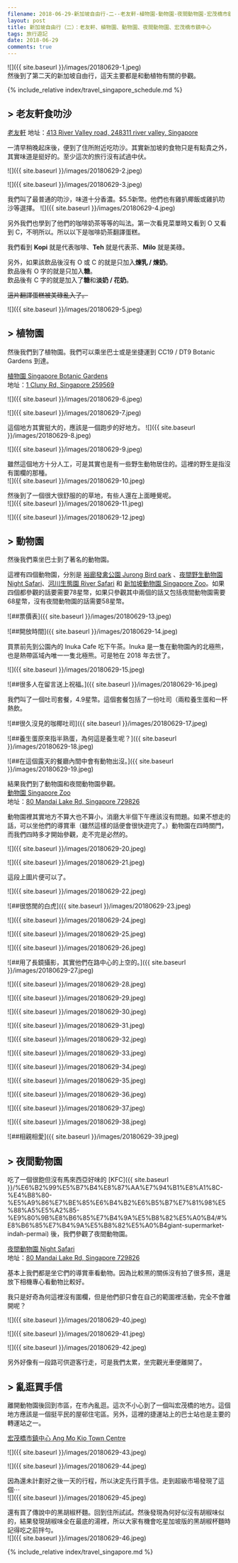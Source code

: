 ```yaml
---
filename: 2018-06-29-新加坡自由行-二--老友軒-植物園-動物園-夜間動物園-宏茂橋市鎮中心.md
layout: post
title: 新加坡自由行（二）：老友軒、植物園、動物園、夜間動物園、宏茂橋市鎮中心
tags: 旅行遊記
date: 2018-06-29
comments: true
---
```


![]({{ site.baseurl }}/images/20180629-1.jpeg)  
然後到了第二天的新加坡自由行，這天主要都是和動植物有關的參觀。

{% include_relative index/travel_singapore_schedule.md %}

## \> 老友軒食叻沙
[老友軒](https://www.facebook.com/laoyouxuan.sg/)
地址：[413 River Valley road, 248311 river valley, Singapore](https://www.google.com.hk/maps?oe=UTF-8&hl=en-hk&client=safari&um=1&ie=UTF-8&fb=1&gl=hk&entry=s&sa=X&ll=1.2953077,103.8297771&z=13&ftid=0x31da19845ba26cab:0xd281b588481418ba&q=413+River+Valley+Rd,+Singapore+248311&gmm=CgIgAQ%3D%3D&ved=0ahUKEwiS2Lrj3svbAhWHEqYKHawzDF0Q8gEIIjAA)

一清早稍晚起床後，便到了住所附近吃叻沙。其實新加坡的食物只是有點貴之外，其實味道是挺好的。至少這次的旅行沒有試過中伏。

![]({{ site.baseurl }}/images/20180629-2.jpeg)

![]({{ site.baseurl }}/images/20180629-3.jpeg)

我們叫了最普通的叻沙，味道十分香濃。$5.5新幣。他們也有雞扒椰飯或雞扒叻沙等選擇。
![]({{ site.baseurl }}/images/20180629-4.jpeg)

另外我們也學到了他們的咖啡奶茶等等的叫法。第一次看見菜單時又看到 O 又看到 C，不明所以。所以以下是咖啡奶茶翻譯蛋糕。

我們看到 **Kopi** 就是代表咖啡、**Teh** 就是代表茶、**Milo** 就是美碌。

另外，如果該飲品後沒有 O 或 C 的就是只加入**煉乳 / 煉奶**。  
飲品後有 O 字的就是只加入**糖**。  
飲品後有 C 字的就是加入了**糖**和**淡奶 / 花奶**。

~~這片翻譯蛋糕被美碌亂入了。~~

![]({{ site.baseurl }}/images/20180629-5.jpeg)

## \> 植物園

然後我們到了植物園。我們可以乘坐巴士或是坐捷運到 CC19 / DT9 Botanic Gardens 到達。

[植物園 Singapore Botanic Gardens](https://www.nparks.gov.sg/gardens-parks-and-nature/singapore-botanic-gardens)  
地址：[1 Cluny Rd, Singapore 259569](https://maps.google.com.hk/maps?oe=UTF-8&hl=en-hk&client=safari&um=1&ie=UTF-8&fb=1&gl=hk&entry=s&sa=X&ftid=0x31da1a1c7ddb60bd:0xeadf14903ad3d980&gmm=CgIgAQ%3D%3D)

![]({{ site.baseurl }}/images/20180629-6.jpeg)

![]({{ site.baseurl }}/images/20180629-7.jpeg)

這個地方其實挺大的，應該是一個跑步的好地方。
![]({{ site.baseurl }}/images/20180629-8.jpeg)

![]({{ site.baseurl }}/images/20180629-9.jpeg)

雖然這個地方十分人工，可是其實也是有一些野生動物居住的。這裡的野生是指沒有圍欄的那種。  
![]({{ site.baseurl }}/images/20180629-10.jpeg)

然後到了一個很大很舒服的的草地，有些人還在上面睡覺呢。  
![]({{ site.baseurl }}/images/20180629-11.jpeg)

![]({{ site.baseurl }}/images/20180629-12.jpeg)


## \> 動物園
然後我們乘坐巴士到了著名的動物園。

這裡有四個動物園，分別是 [裕廊發禽公園 Jurong Bird park](https://www.wrs.com.sg/en/jurong-bird-park.html) 、[夜間野生動物園 Night Safari](https://www.wrs.com.sg/en/river-safari.html)、[河川生態園 River Safari](https://www.wrs.com.sg/en/night-safari/) 和 [新加坡動物園 Singapore Zoo](https://www.wrs.com.sg/en/singapore-zoo.html)。如果四個都參觀的話要需要78星幣，如果只參觀其中兩個的話又包括夜間動物園需要68星幣，沒有夜間動物園的話需要58星幣。

![\##票價表]({{ site.baseurl }}/images/20180629-13.jpeg)

![\##開放時間]({{ site.baseurl }}/images/20180629-14.jpeg)

買票前先到公園內的 Inuka Cafe 吃下午茶。Inuka 是一隻在動物園內的北極熊，也是熱帶區域內唯一一隻北極熊。可是牠在 2018 年去世了。

![]({{ site.baseurl }}/images/20180629-15.jpeg)

![\##很多人在留言送上祝福。]({{ site.baseurl }}/images/20180629-16.jpeg)

我們叫了一個吐司套餐，4.9星幣。這個套餐包括了一份吐司（兩粒養生蛋和一杯熱飲。

![\##很久沒見的咖椰吐司]({{ site.baseurl }}/images/20180629-17.jpeg)

![\##養生蛋原來指半熟蛋，為何這是養生呢？]({{ site.baseurl }}/images/20180629-18.jpeg)

![\##在這個露天的餐廳內間中會有動物出沒。]({{ site.baseurl }}/images/20180629-19.jpeg)

結果我們到了動物園和夜間動物園參觀。  
[動物園 Singapore Zoo](https://www.wrs.com.sg/en/singapore-zoo/)  
地址：[80 Mandai Lake Rd, Singapore 729826](https://maps.google.com.hk/maps?client=safari&hl=en-hk&um=1&ie=UTF-8&fb=1&gl=hk&entry=s&sa=X&ftid=0x31da13d9102adcaf:0xb414fac8a43b1b91&gmm=CgIgAQ%3D%3D)  

動物園裡其實地方不算大也不算小，消磨大半個下午應該沒有問題。如果不想走的話，可以坐他們的導賞車（雖然這樣的話便會很快遊完了。）動物園在四時關門，而我們四時多才開始參觀，走不完是必然的。

![]({{ site.baseurl }}/images/20180629-20.jpeg)

![]({{ site.baseurl }}/images/20180629-21.jpeg)

這段上圖片便可以了。  

![]({{ site.baseurl }}/images/20180629-22.jpeg)

![\##很悠閒的白虎]({{ site.baseurl }}/images/20180629-23.jpeg)

![]({{ site.baseurl }}/images/20180629-24.jpeg)

![]({{ site.baseurl }}/images/20180629-25.jpeg)

![]({{ site.baseurl }}/images/20180629-26.jpeg)

![\##用了長鏡攝影，其實他們在路中心的上空的。]({{ site.baseurl }}/images/20180629-27.jpeg)

![]({{ site.baseurl }}/images/20180629-28.jpeg)

![]({{ site.baseurl }}/images/20180629-29.jpeg)

![]({{ site.baseurl }}/images/20180629-30.jpeg)

![]({{ site.baseurl }}/images/20180629-31.jpeg)

![]({{ site.baseurl }}/images/20180629-32.jpeg)

![]({{ site.baseurl }}/images/20180629-33.jpeg)

![]({{ site.baseurl }}/images/20180629-34.jpeg)

![]({{ site.baseurl }}/images/20180629-35.jpeg)

![]({{ site.baseurl }}/images/20180629-36.jpeg)

![]({{ site.baseurl }}/images/20180629-37.jpeg)

![]({{ site.baseurl }}/images/20180629-38.jpeg)

![\##相親相愛]({{ site.baseurl }}/images/20180629-39.jpeg)

## \> 夜間動物園
吃了一個很飽但沒有馬來西亞好味的 [KFC]({{ site.baseurl }}/%E6%B2%99%E5%B7%B4%E8%87%AA%E7%94%B1%E8%A1%8C-%E4%B8%80-%E5%A9%86%E7%BE%85%E6%B4%B2%E6%B5%B7%E7%81%98%E5%88%A5%E5%A2%85-%E9%80%9B%E8%B6%85%E7%B4%9A%E5%B8%82%E5%A0%B4/#%E8%B6%85%E7%B4%9A%E5%B8%82%E5%A0%B4giant-supermarket-indah-permai) 後，我們參觀了夜間動物園。

[夜間動物園 Night Safari](https://www.wrs.com.sg/en/night-safari/)  
地址：[80 Mandai Lake Rd, Singapore 729826](https://maps.google.com.hk/maps?oe=UTF-8&hl=en-hk&client=safari&um=1&ie=UTF-8&fb=1&gl=hk&entry=s&sa=X&ftid=0x31da13d7882e15f7:0x6ff144ead852d1e3&gmm=CgIgAQ%3D%3D)  

基本上我們都是坐它們的導賞車看動物。因為比較黑的關係沒有拍了很多照，還是放下相機專心看動物比較好。

我只是好奇為何這裡沒有圍欄，但是他們卻只會在自己的範圍裡活動，完全不會離開呢？

![]({{ site.baseurl }}/images/20180629-40.jpeg)

![]({{ site.baseurl }}/images/20180629-41.jpeg)

![]({{ site.baseurl }}/images/20180629-42.jpeg)

另外好像有一段路可供遊客行走，可是我們太累，坐完觀光車便離開了。

## \> 亂逛買手信
離開動物園後回到市區，在市內亂逛。這次不小心到了一個叫宏茂橋的地方。這個地方應該是一個挺平民的屋邨住宅區。另外，這裡的捷運站上的巴士站也是主要的轉運站之一。

[宏茂橋市鎮中心 Ang Mo Kio Town Centre](https://zh.m.wikipedia.org/zh-hk/%E5%AE%8F%E8%8C%82%E6%A1%A5)

![]({{ site.baseurl }}/images/20180629-43.jpeg)

![]({{ site.baseurl }}/images/20180629-44.jpeg)

因為還未計劃好之後一天的行程，所以決定先行買手信。走到超級市場發現了這個⋯  
![]({{ site.baseurl }}/images/20180629-45.jpeg)

還有買了傳說中的黑胡椒杯麵。回到住所試試。然後發現為何好似沒有胡椒味似的，結果發現胡椒味全在最底的湯裡，所以大家有機會吃星加坡版的黑胡椒杯麵時記得吃之前拌勻。  
![]({{ site.baseurl }}/images/20180629-46.jpeg)

{% include_relative index/travel_singapore.md %}
